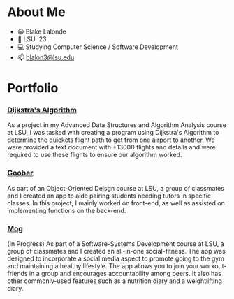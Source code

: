 # About Me
- 😀 Blake Lalonde
- 🐅 LSU '23
- 💻 Studying Computer Science / Software Development
- 📫 blalon3@lsu.edu

# Portfolio

### [Dijkstra's Algorithm](https://github.com/theblakelalonde/theblakelalonde/tree/Dijkstra-Algorithm)
As a project in my Advanced Data Structures and Algorithm Analysis course at LSU, I was tasked with creating a program using Dijkstra's Algorithm to determine the quickets flight path to get from one airport to another.  We were provided a text document with +13000 flights and details and were required to use these flights to ensure our algorithm worked.

### [Goober](https://github.com/theblakelalonde/csc_3380)
As part of an Object-Oriented Deisgn course at LSU, a group of classmates and I created an app to aide pairing students needing tutors in specific classes.  In this project, I mainly worked on front-end, as well as assisted on implementing functions on the back-end.

### [Mog](https://github.com/bryantran21/Mog)
(In Progress)
As part of a Software-Systems Development course at LSU, a group of classmates and I created an all-in-one social-fitness.  The app was designed to incorporate a social media aspect to promote going to the gym and maintaining a healthy lifestyle.  The app allows you to join your workout-friends in a group and encourages accountability among peers.  It also has other commonly-used features such as a nutrition diary and a weightlifting diary.
